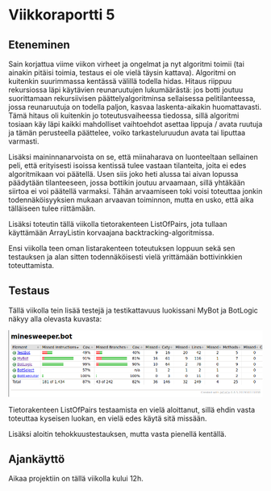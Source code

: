 # Viikkoraportti 5

## Eteneminen

Sain korjattua viime viikon virheet ja ongelmat ja nyt algoritmi toimii (tai ainakin pitäisi toimia, testaus ei ole vielä täysin kattava). Algoritmi on kuitenkin suurimmassa kentässä välillä todella hidas. Hitaus riippuu rekursiossa läpi käytävien reunaruutujen lukumäärästä: jos botti joutuu suorittamaan rekursiivisen päättelyalgoritminsa sellaisessa pelitilanteessa, jossa reunaruutuja on todella paljon, kasvaa laskenta-aikakin huomattavasti. Tämä hitaus oli kuitenkin jo toteutusvaiheessa tiedossa, sillä algoritmi tosiaan käy läpi kaikki mahdolliset vaihtoehdot asettaa lippuja / avata ruutuja ja tämän perusteella päättelee, voiko tarkasteluruudun avata tai liputtaa varmasti.

Lisäksi maininnanarvoista on se, että miinaharava on luonteeltaan sellainen peli, että erityisesti isoissa kentissä tulee vastaan tilanteita, joita ei edes algoritmikaan voi päätellä. Usen siis joko heti alussa tai aivan lopussa päädytään tilanteeseen, jossa bottikin joutuu arvaamaan, sillä yhtäkään siirtoa ei voi päätellä varmaksi. Tähän arvaamiseen toki voisi toteuttaa jonkin todennäköisyyksien mukaan arvaavan toiminnon, mutta en usko, että aika tälläiseen tulee riittämään.

Lisäksi toteutin tällä viikolla tietorakenteen ListOfPairs, jota tullaan käyttämään ArrayListin korvaajana backtracking-algoritmissa.

Ensi viikolla teen oman listarakenteen toteutuksen loppuun sekä sen testauksen ja alan sitten todennäköisesti vielä yrittämään bottivinkkien toteuttamista.

## Testaus

Tällä viikolla tein lisää testejä ja testikattavuus luokissani MyBot ja BotLogic näkyy alla olevasta kuvasta:

<img src="https://github.com/hackinen/Miinaharavaratkaisija/blob/master/dokumentaatio/misc/testikattavuus-vko5.png" width="750">

Tietorakenteen ListOfPairs testaamista en vielä aloittanut, sillä ehdin vasta toteuttaa kyseisen luokan, en vielä edes käytä sitä missään.

Lisäksi aloitin tehokkuustestauksen, mutta vasta pienellä kentällä.

## Ajankäyttö

Aikaa projektiin on tällä viikolla kului 12h.
